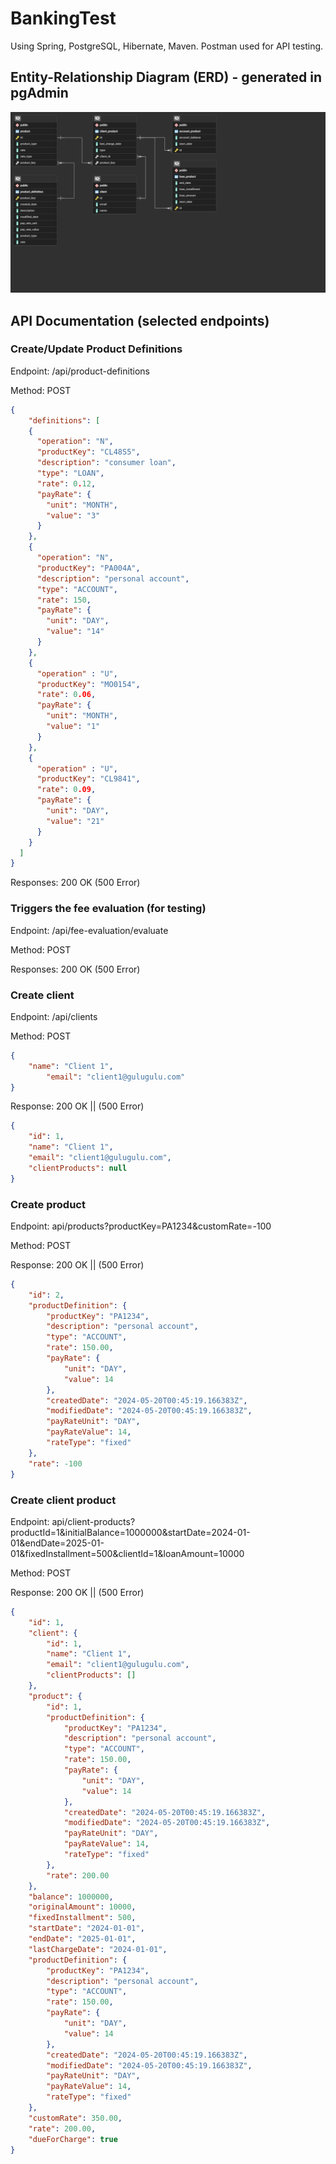 # BankingTest

Using Spring, PostgreSQL, Hibernate, Maven. Postman used for API testing.

## Entity-Relationship Diagram (ERD) - generated in pgAdmin

![Database ERD](TableERD.pgerd.NEW.png)

## API Documentation (selected endpoints)

### Create/Update Product Definitions

Endpoint: /api/product-definitions

Method: POST

```json
{
    "definitions": [
    {
      "operation": "N",
      "productKey": "CL48S5",
      "description": "consumer loan",
      "type": "LOAN",
      "rate": 0.12,
      "payRate": {
        "unit": "MONTH",
        "value": "3"
      }
    },
    {
      "operation": "N",
      "productKey": "PA004A",
      "description": "personal account",
      "type": "ACCOUNT",
      "rate": 150,
      "payRate": {
        "unit": "DAY",
        "value": "14"
      }
    },
    {
      "operation" : "U",
      "productKey": "MO0154",
      "rate": 0.06,
      "payRate": {
        "unit": "MONTH",
        "value": "1"
      }
    },
    {
      "operation" : "U",
      "productKey": "CL9841",
      "rate": 0.09,
      "payRate": {
        "unit": "DAY",
        "value": "21"
      }
    }
  ]
}
```

Responses: 200 OK (500 Error)

### Triggers the fee evaluation (for testing)

Endpoint: /api/fee-evaluation/evaluate

Method: POST 

Responses: 200 OK (500 Error)

### Create client

Endpoint: /api/clients

Method: POST 

```json
{
	"name": "Client 1",
    	"email": "client1@gulugulu.com"
}
```

Response: 200 OK || (500 Error)

```json
{
    "id": 1,
    "name": "Client 1",
    "email": "client1@gulugulu.com",
    "clientProducts": null
}
```

### Create product

Endpoint: api/products?productKey=PA1234&customRate=-100

Method: POST

Response: 200 OK || (500 Error)

```json
{
    "id": 2,
    "productDefinition": {
        "productKey": "PA1234",
        "description": "personal account",
        "type": "ACCOUNT",
        "rate": 150.00,
        "payRate": {
            "unit": "DAY",
            "value": 14
        },
        "createdDate": "2024-05-20T00:45:19.166383Z",
        "modifiedDate": "2024-05-20T00:45:19.166383Z",
        "payRateUnit": "DAY",
        "payRateValue": 14,
        "rateType": "fixed"
    },
    "rate": -100
}
```

### Create client product

Endpoint: api/client-products?productId=1&initialBalance=1000000&startDate=2024-01-01&endDate=2025-01-01&fixedInstallment=500&clientId=1&loanAmount=10000

Method: POST

Response: 200 OK || (500 Error)

```json
{
    "id": 1,
    "client": {
        "id": 1,
        "name": "Client 1",
        "email": "client1@gulugulu.com",
        "clientProducts": []
    },
    "product": {
        "id": 1,
        "productDefinition": {
            "productKey": "PA1234",
            "description": "personal account",
            "type": "ACCOUNT",
            "rate": 150.00,
            "payRate": {
                "unit": "DAY",
                "value": 14
            },
            "createdDate": "2024-05-20T00:45:19.166383Z",
            "modifiedDate": "2024-05-20T00:45:19.166383Z",
            "payRateUnit": "DAY",
            "payRateValue": 14,
            "rateType": "fixed"
        },
        "rate": 200.00
    },
    "balance": 1000000,
    "originalAmount": 10000,
    "fixedInstallment": 500,
    "startDate": "2024-01-01",
    "endDate": "2025-01-01",
    "lastChargeDate": "2024-01-01",
    "productDefinition": {
        "productKey": "PA1234",
        "description": "personal account",
        "type": "ACCOUNT",
        "rate": 150.00,
        "payRate": {
            "unit": "DAY",
            "value": 14
        },
        "createdDate": "2024-05-20T00:45:19.166383Z",
        "modifiedDate": "2024-05-20T00:45:19.166383Z",
        "payRateUnit": "DAY",
        "payRateValue": 14,
        "rateType": "fixed"
    },
    "customRate": 350.00,
    "rate": 200.00,
    "dueForCharge": true
}
```

